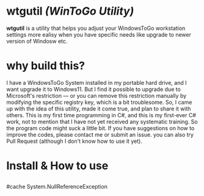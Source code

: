 # wtgutil _(WinToGo Utility)_
**wtgutil** is a utility that helps you adjust your WindowsToGo workstation settings more ealisy when you have specific needs like upgrade to newer version of Windosw etc.
# why build this?
I have a WindowsToGo System installed in my portable hard drive, and I want upgrade it to Windows11. But I find it possible to upgrade due to Microsoft's restriction — or you can remove this restriction manually by modifying the specific registry key, which is a bit troublesome. So, I came up with the idea of this utility, made it come true, and plan to share it with others.
This is my first time programming in C#, and this is my first-ever C# work, not to mention that I have not yet received any systematic training. So the program code might suck a little bit. If you have suggestions on how to improve the codes, please contact me or submit an issue. you can also try Pull Request (although I don't know how to use it yet).
# Install & How to use
## 
#cache
System.NullReferenceException
